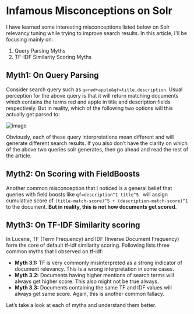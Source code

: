
# Infamous Misconceptions on Solr
I have learned some interesting misconceptions listed below on Solr relevancy tuning while trying to improve search results. 
In this article, I'll be focusing mainly on:
1. Query Parsing Myths
2. TF-IDF Similarity Scoring Myths

## Myth1: On Query Parsing
Consider search query such as `q=red+apple&qf=title,description`. Usual perception for the above query is that it will return matching documents which contains the terms red and apple in title and description fields respectively. But in reality, which of the following two options will this actually get parsed to:

![image](https://user-images.githubusercontent.com/22542670/41504841-8fb771aa-7218-11e8-9b06-a83a6dceca70.png)

Obviously, each of these query interpretations mean different and will generate different search results. If you also don’t have the clarity on which of the above two queries solr generates, then go ahead and read the rest of the article.

## Myth2: On Scoring with FieldBoosts
Another common misconception that I noticed is a general belief that queries with field boosts like `qf=description^1 title^5 ` will assign cumulative score of `(title-match-score)^5 + (description-match-score)^1` to the document. **But in reality, this is not how documents get scored.**

## Myth3: On TF-IDF Similarity scoring
In Lucene, TF (Term Frequency) and IDF (Inverse Document Frequency) form the core of default tf-idf similarity scoring. Following lists three common myths that I observed on tf-idf:
- **Myth 3.1:** TF is very commonly misinterpreted as a strong indicator of document relevancy. This is a wrong interpretation in some cases.
- **Myth 3.2:** Documents having higher mentions of search terms will always get higher score. This also might not be true always.
- **Myth 3.3:** Documents containing the same TF and IDF values will always get same score. Again, this is another common fallacy.

Let’s take a look at each of myths and understand them better.
